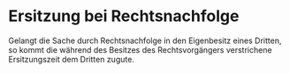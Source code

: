 # Ersitzung bei Rechtsnachfolge

Gelangt die Sache durch Rechtsnachfolge in den Eigenbesitz eines Dritten, so kommt die während des Besitzes des Rechtsvorgängers verstrichene Ersitzungszeit dem Dritten zugute.